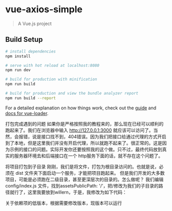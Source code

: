 # vue-axios-simple

> A Vue.js project

## Build Setup

``` bash
# install dependencies
npm install

# serve with hot reload at localhost:8080
npm run dev

# build for production with minification
npm run build

# build for production and view the bundle analyzer report
npm run build --report
```

For a detailed explanation on how things work, check out the [guide](http://vuejs-templates.github.io/webpack/) and [docs for vue-loader](http://vuejs.github.io/vue-loader).

打包完成遇到的问题
如果你是严格按照我的教程来的，那么现在已经可以顺利的跑起来了。我们在浏览器中输入 http://127.0.0.1:3000 就应该可以访问了。当然，会报错，说是接口找不到，404错误。因为我们把接口给通过代理的方式开启到了本地，但是这里我们并没有开启代理，所以就跑不起来了。很正常的。这是因为示例的接口的问题。实际开发你还要按照我的这个做。只不过，最终代码放到真实的服务器环境去和后端接口在一个 http服务下面的话，就不存在这个问题了。

将项目打包到子目录
刚刚，我们是将文件，打包为根目录访问的。也就是说，必须在 dist 文件夹下面启动一个服务，才能把项目跑起来。 但是我们开发的大多数项目，可能是必须跑在二级目录，甚至更深层次的目录的。怎么做呢？ 我们编辑 config/index.js 文件，找到assetsPublicPath: '/'，把/修改为我们的子目录的路径就行了，这里我要放到willern，于是，我修改为如下代码：

关于依赖项的低版本，根据需要修改版本，现版本可以运行
